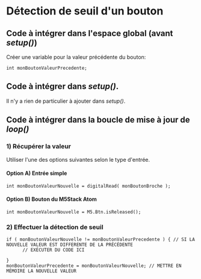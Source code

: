# Détection de seuil d'un bouton

## Code à intégrer dans l'espace global (avant *setup()*)

Créer une variable pour la valeur précédente du bouton:
```arduino
int monBoutonValeurPrecedente;
```

## Code à intégrer dans *setup()*.

Il n'y a rien de particulier à ajouter dans *setup()*.

## Code à intégrer dans la boucle de mise à jour de *loop()*

### 1) Récupérer la valeur

Utiliser l'une des options suivantes selon le type d'entrée.

#### Option A) Entrée simple

```arduino
int monBoutonValeurNouvelle = digitalRead( monBoutonBroche );
```

#### Option B) Bouton du M5Stack Atom

```arduino
int monBoutonValeurNouvelle = M5.Btn.isReleased();
```


### 2) Effectuer la détection de seuil

```arduino
if ( monBoutonValeurNouvelle != monBoutonValeurPrecedente ) { // SI LA NOUVELLE VALEUR EST DIFFERENTE DE LA PRÉCÉDENTE     
      // EXÉCUTER DU CODE ICI

}
monBoutonValeurPrecedente = monBoutonValeurNouvelle; // METTRE EN MÉMOIRE LA NOUVELLE VALEUR
```